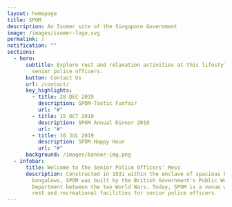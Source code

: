 ```yaml
---
layout: homepage
title: SPOM
description: An Isomer site of the Singapore Government
image: /images/isomer-logo.svg
permalink: /
notification: ""
sections:
  - hero:
      subtitle: Explore rest and relaxation activities at this lifestyle venue for
        senior police officers.
      button: Contact Us
      url: /contact/
      key_highlights:
        - title: 28 DEC 2019
          description: SPOM-Tastic Funfair
          url: "#"
        - title: 15 OCT 2019
          description: SPOM Annual Dinner 2019
          url: "#"
        - title: 16 JUL 2019
          description: SPOM Happy Hour
          url: "#"
      background: /images/banner-img.png
  - infobar:
      title: Welcome to the Senior Police Officers' Mess
      description: Constructed in 1931 within the enclave of spacious black-and-white
        bungalows, SPOM was built by the British Government's Public Works
        Department between the two World Wars. Today, SPOM is a venue with many
        rest and recreational facilities for senior police officers.
---
```

